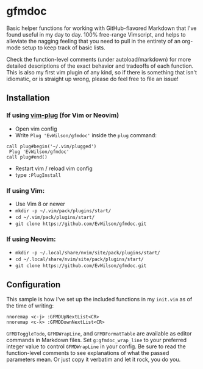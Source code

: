 # gfmdoc

Basic helper functions for working with GitHub-flavored Markdown that I've found
useful in my day to day. 100% free-range Vimscript, and helps to alleviate the
nagging feeling that you need to pull in the entirety of an org-mode setup to
keep track of basic lists.

Check the function-level comments (under autoload/markdown) for more detailed
descriptions of the exact behavior and tradeoffs of each function. This is also
my first vim plugin of any kind, so if there is something that isn't idiomatic,
or is straight up wrong, please do feel free to file an issue!

## Installation

### If using [**vim-plug**](https://github.com/junegunn/vim-plug) (for Vim or Neovim)
- Open vim config
- Write `Plug 'EvWilson/gfmdoc'` inside the `plug` command:
```vim
call plug#begin('~/.vim/plugged')
 Plug 'EvWilson/gfmdoc'
call plug#end()
```
- Restart vim / reload vim config
- type `:PlugInstall`

### If using **Vim**:
- Use Vim 8 or newer
- `mkdir -p ~/.vim/pack/plugins/start/`
- `cd ~/.vim/pack/plugins/start/`
- `git clone https://github.com/EvWilson/gfmdoc.git`

### If using **Neovim**:
- `mkdir -p ~/.local/share/nvim/site/pack/plugins/start/`
- `cd ~/.local/share/nvim/site/pack/plugins/start/`
- `git clone https://github.com/EvWilson/gfmdoc.git`

## Configuration

This sample is how I've set up the included functions in my `init.vim` as of the
time of writing:

```vim
nnoremap <c-j> :GFMDUpNextList<CR>
nnoremap <c-k> :GFMDDownNextList<CR>
```

`GFMDToggleTodo`, `GFMDWrapLine`, and `GFMDFormatTable` are available as editor
commands in Markdown files. Set `g:gfmdoc_wrap_line` to your preferred integer
value to control `GFMDWrapLine` in your config. Be sure to read the
function-level comments to see explanations of what the passed parameters mean.
Or just copy it verbatim and let it rock, you do you.
